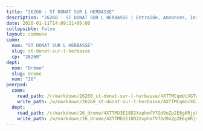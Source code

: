 ```yaml
---
title: "26260 - ST DONAT SUR L HERBASSE"
description: "26260 - ST DONAT SUR L HERBASSE | Entraide, Annonces, Initiatives"
date: 2020-01-11T14:09:21+09:00
collapsible: false
layout: commune
comm:
  nom: "ST DONAT SUR L HERBASSE"
  slug: st-donat-sur-l-herbasse
  cp: "26260"
dept:
  nom: "Drôme"
  slug: drome
  num: "26"
peerpad:
  comm:
    read_path: /r/markdown/26260_st-donat-sur-l-herbasse/4XTTMCqmUcXGTw96WtJDWm4mbq3VWthvBdeJiPYWHeNdFHiXV
    write_path: /w/markdown/26260_st-donat-sur-l-herbasse/4XTTMCqmUcXGTw96WtJDWm4mbq3VWthvBdeJiPYWHeNdFHiXV-K3TgUBhHGH33Dha12ZmeNrkaMcubT3k3tB7PmbCXWHxfmBBziBnyMPpyh1wiaGidJEuJ82f4cuEzJ7ZkHkFDEfU3jH7Hca8zmje7tS3xLzcPMUaauGy1Z2idJrqs37KsqeTvhRSs
  dept:
    read_path: /r/markdown/26_drome/4XTTMD3E18D2XxphmfV7Gd9oZp2E6g6Rjy8yoyyuT4SyeeDZv
    write_path: /w/markdown/26_drome/4XTTMD3E18D2XxphmfV7Gd9oZp2E6g6Rjy8yoyyuT4SyeeDZv-K3TgUGX4nG6FnUgVjDeodHJBzD4Z7jTqAJwquijk1LCW8AWc9CAemuRZDQCZC8aha3sgQcHNRUHizJ1bQGiTeNjxAKKxoxsNxcJ7pjGzQ4icP1ftCA9sHED31LddZbCgpf6zkM4Q
---
```



